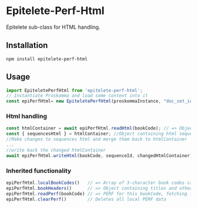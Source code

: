 # Epitelete-Perf-Html
Epitelete sub-class for HTML handling.

## Installation
```shell
npm install epitelete-perf-html
```

## Usage
```js
import EpiteletePerfHtml from 'epitelete-perf-html';
// Instantiate Proskomma and load some content into it
const epiPerfHtml= new EpiteletePerfHtml(proskommaInstance, "doc_set_id");
```

### Html handling
```js
const htmlContainer = await epiPerfHtml.readHtml(bookCode); // => Object { docSetId, mainSequenceId, headers, sequencesHtml };
const { sequencesHtml } = htmlContainer; //Object containing html sequences { [sequenceId] : '<sequence html>'}
//Make changes to sequences html and merge them back to htmlContainer
...
//write back the changed htmlContainer
await epiPerfHtml.writeHtml(bookCode, sequenceId, changedHtmlContainer);
```

### Inherited functionality
```js
epiPerfHtml.localBookCodes()   // => Array of 3-character book codes cached in Epitelete
epiPerfHtml.bookHeaders()      // => Object containing titles and other headers for each bookCode in Proskomma
epiPerfHtml.readPerf(bookCode) // => PERF for this bookCode, fetching from Proskomma if necessary
epiPerfHtml.clearPerf()        // Deletes all local PERF data
```